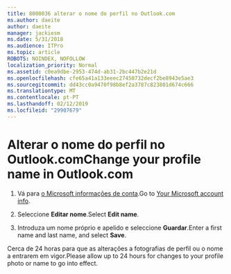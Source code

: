 ```yaml
---
title: 8000036 alterar o nome do perfil no Outlook.com
ms.author: daeite
author: daeite
manager: jackiesm
ms.date: 5/31/2018
ms.audience: ITPro
ms.topic: article
ROBOTS: NOINDEX, NOFOLLOW
localization_priority: Normal
ms.assetid: c0ea9dbe-2953-474d-ab31-2bc447b2e21d
ms.openlocfilehash: cfe65a41a133eeec27450732decf2be8943e5ae3
ms.sourcegitcommit: dd43cc0a9470f98b8ef2a3787c823801d674c666
ms.translationtype: MT
ms.contentlocale: pt-PT
ms.lasthandoff: 02/12/2019
ms.locfileid: "29907679"
---
```

# <a name="change-your-profile-name-in-outlookcom"></a><span data-ttu-id="c78a4-102">Alterar o nome do perfil no Outlook.com</span><span class="sxs-lookup"><span data-stu-id="c78a4-102">Change your profile name in Outlook.com</span></span>

1. <span data-ttu-id="c78a4-103">Vá para [o Microsoft informações de conta](https://go.microsoft.com/fwlink/p/?linkid=860841).</span><span class="sxs-lookup"><span data-stu-id="c78a4-103">Go to [Your Microsoft account info](https://go.microsoft.com/fwlink/p/?linkid=860841).</span></span>
    
2. <span data-ttu-id="c78a4-104">Seleccione **Editar nome**.</span><span class="sxs-lookup"><span data-stu-id="c78a4-104">Select **Edit name**.</span></span> 
    
3. <span data-ttu-id="c78a4-105">Introduza um nome próprio e apelido e seleccione **Guardar**.</span><span class="sxs-lookup"><span data-stu-id="c78a4-105">Enter a first name and last name, and select **Save**.</span></span> 
    
<span data-ttu-id="c78a4-106">Cerca de 24 horas para que as alterações a fotografias de perfil ou o nome a entrarem em vigor.</span><span class="sxs-lookup"><span data-stu-id="c78a4-106">Please allow up to 24 hours for changes to your profile photo or name to go into effect.</span></span>
  

